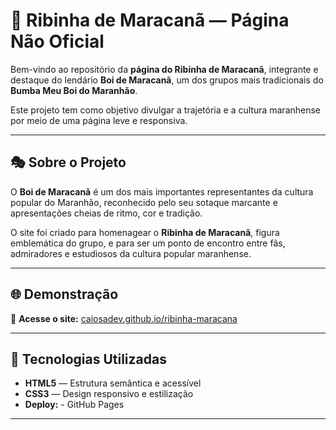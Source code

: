 # 🌾 Ribinha de Maracanã — Página Não Oficial

Bem-vindo ao repositório da **página do Ribinha de Maracanã**, integrante e destaque do lendário **Boi de Maracanã**, um dos grupos mais tradicionais do **Bumba Meu Boi do Maranhão**.

Este projeto tem como objetivo divulgar a trajetória e a cultura maranhense por meio de uma página leve e responsiva.

---

## 🎭 Sobre o Projeto

O **Boi de Maracanã** é um dos mais importantes representantes da cultura popular do Maranhão, reconhecido pelo seu sotaque marcante e apresentações cheias de ritmo, cor e tradição.

O site foi criado para homenagear o **Ribinha de Maracanã**, figura emblemática do grupo, e para ser um ponto de encontro entre fãs, admiradores e estudiosos da cultura popular maranhense.

---

## 🌐 Demonstração

🔗 **Acesse o site:** [caiosadev.github.io/ribinha-maracana](https://caiosadev.github.io/ribinha-maracana/)  

---

## 🧰 Tecnologias Utilizadas

- **HTML5** — Estrutura semântica e acessível  
- **CSS3** — Design responsivo e estilização   
- **Deploy:** - GitHub Pages

---
